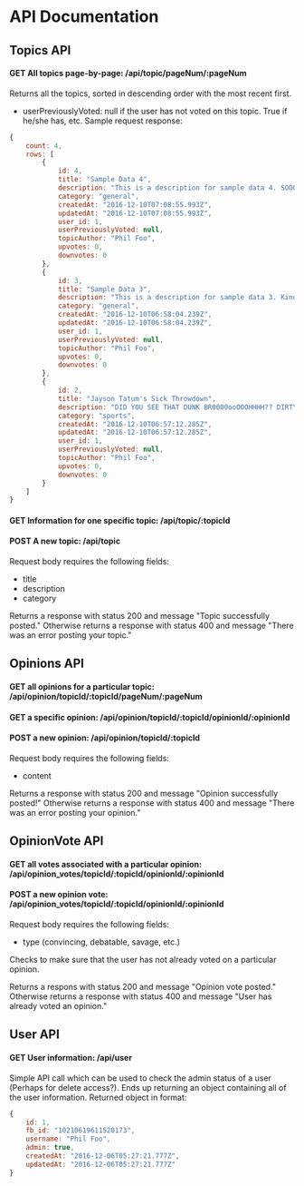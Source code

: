 # API Documentation

## Topics API

#### GET All topics page-by-page: /api/topic/pageNum/:pageNum
Returns all the topics, sorted in descending order with the most recent first. 
* userPreviouslyVoted: null if the user has not voted on this topic. True if he/she has, etc.
Sample request response:
```javascript
{
	count: 4,
	rows: [
		{
			id: 4,
			title: "Sample Data 4",
			description: "This is a description for sample data 4. SOOO EXCITING.",
			category: "general",
			createdAt: "2016-12-10T07:08:55.993Z",
			updatedAt: "2016-12-10T07:08:55.993Z",
			user_id: 1,
			userPreviouslyVoted: null,
			topicAuthor: "Phil Foo",
			upvotes: 0,
			downvotes: 0
		},
		{
			id: 3,
			title: "Sample Data 3",
			description: "This is a description for sample data 3. Kinda boring, I know.",
			category: "general",
			createdAt: "2016-12-10T06:58:04.239Z",
			updatedAt: "2016-12-10T06:58:04.239Z",
			user_id: 1,
			userPreviouslyVoted: null,
			topicAuthor: "Phil Foo",
			upvotes: 0,
			downvotes: 0
		},
		{
			id: 2,
			title: "Jayson Tatum's Sick Throwdown",
			description: "DID YOU SEE THAT DUNK BR0000ooOOOHHHH?? DIRTY! FILTHY! VILE!",
			category: "sports",
			createdAt: "2016-12-10T06:57:12.285Z",
			updatedAt: "2016-12-10T06:57:12.285Z",
			user_id: 1,
			userPreviouslyVoted: null,
			topicAuthor: "Phil Foo",
			upvotes: 0,
			downvotes: 0
		}
	]
}
```

#### GET Information for one specific topic: /api/topic/:topicId

#### POST A new topic: /api/topic
Request body requires the following fields:
* title
* description
* category

Returns a response with status 200 and message "Topic successfully posted."
Otherwise returns a response with status 400 and message "There was an error posting your topic."




## Opinions API

#### GET all opinions for a particular topic: /api/opinion/topicId/:topicId/pageNum/:pageNum


#### GET a specific opinion: /api/opinion/topicId/:topicId/opinionId/:opinionId
#### POST a new opinion: /api/opinion/topicId/:topicId 
Request body requires the following fields:
* content

Returns a response with status 200 and message "Opinion successfully posted!"
Otherwise returns a response with status 400 and message "There was an error posting your opinion."





## OpinionVote API

#### GET all votes associated with a particular opinion: /api/opinion_votes/topicId/:topicId/opinionId/:opinionId
#### POST a new opinion vote: /api/opinion_votes/topicId/:topicId/opinionId/:opinionId
Request body requires the following fields:
* type (convincing, debatable, savage, etc.)

Checks to make sure that the user has not already voted on a particular opinion.


Returns a respons with status 200 and message "Opinion vote posted."
Otherwise returns a response with status 400 and message "User has already voted an opinion."




## User API
#### GET User information: /api/user
Simple API call which can be used to check the admin status of a user (Perhaps for delete access?).
Ends up returning an object containing all of the user information. Returned object in format:
```javascript
{
	id: 1,
	fb_id: "10210619611520173",
	username: "Phil Foo",
	admin: true,
	createdAt: "2016-12-06T05:27:21.777Z",
	updatedAt: "2016-12-06T05:27:21.777Z"
}
```